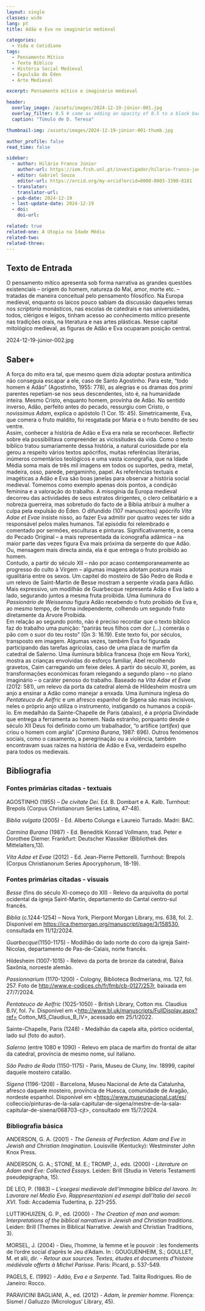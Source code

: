 ```yaml
---
layout: single
classes: wide
lang: pt
title: Adão e Eva no imaginário medieval

categories:
  - Vida e Cotidiano
tags:
  - Pensamento Mítico
  - Texto Bíblico
  - História Social Medieval 
  - Expulsão do Éden
  - Arte Medieval

excerpt: Pensamento mítico e imaginário medieval

header:
  overlay_image: /assets/images/2024-12-19-júnior-001.jpg
  overlay_filter: 0.5 # same as adding an opacity of 0.5 to a black background
  caption: "Túmulo de D. Teresa"

thumbnail-img: /assets/images/2024-12-19-júnior-001-thumb.jpg

author_profile: false
read_time: false

sidebar:
  - author: Hilário Franco Júnior
    author-url: https://iem.fcsh.unl.pt/investigador/hilario-franco-junior/
  - editor: Gabriel Souza
    editor-url: https://orcid.org/my-orcid?orcid=0000-0003-3390-8181
  - translator: 
    translator-url:
  - pub-date: 2024-12-19
  - last-update-date: 2024-12-19
  - doi: 
    doi-url:

related: true
related-one: A Utopia na Idade Média
related-two: 
related-three:  
---
```

## Texto de Entrada
O pensamento mítico apresenta sob forma narrativa as grandes questões existenciais – origem do homem, natureza do Mal, amor, morte etc. – tratadas de maneira conceitual pelo pensamento filosófico. Na Europa medieval, enquanto os laicos pouco sabiam da discussão daqueles temas nos *scriptoria* monásticos, nas escolas de catedrais e nas universidades, todos, clérigos e leigos, tinham acesso ao conhecimento mítico presente nas tradições orais, na literatura e nas artes plásticas. Nesse capital mitológico medieval, as figuras de Adão e Eva ocuparam posição central.

2024-12-19-júnior-002.jpg

## Saber+
A força do mito era tal, que mesmo quem dizia adoptar postura antimítica não conseguia escapar a ele, caso de Santo Agostinho. Para este, “todo homem é Adão” (Agostinho, 1955: 778), as alegrias e os dramas dos *primi* parentes repetiam-se nos seus descendentes, isto é, na humanidade inteira. Mesmo Cristo, enquanto homem, provinha de Adão. No sentido inverso, Adão, perfeito antes do pecado, ressurgiu com Cristo, o *novissimus Adam*, explica o apóstolo (1 Cor. 15: 45). Simetricamente, Eva, que comera o fruto maldito, foi resgatada por Maria e o fruto bendito de seu ventre.  
Assim, conhecer a história de Adão e Eva era nela se reconhecer. Reflectir sobre ela possibilitava compreender as vicissitudes da vida. Como o texto bíblico tratou sumariamente dessa história, a natural curiosidade por ela gerou a respeito vários textos apócrifos, muitas referências literárias, inúmeros comentários teológicos e uma vasta iconografia, que na Idade Média soma mais de três mil imagens em todos os suportes, pedra, metal, madeira, osso, parede, pergaminho, papel.
As referências textuais e imagéticas a Adão e Eva são boas janelas para observar a história social medieval. Tomemos como exemplo apenas dois pontos, a condição feminina e a valoração do trabalho. A misoginia da Europa medieval decorreu das actividades de seus estratos dirigentes, o clero celibatário e a nobreza guerreira, mas sobretudo do facto de a Bíblia atribuir à mulher a culpa pela expulsão do Éden. O difundido (107 manuscritos) apócrifo *Vita Adae et Evae* insiste nisso, ao fazer Eva admitir por quatro vezes ter sido a responsável pelos males humanos. Tal episódio foi relembrado e comentado por sermões, esculturas e pinturas. Significativamente, a cena do Pecado Original – a mais representada da iconografia adâmica – na maior parte das vezes figura Eva mais próxima da serpente do que Adão. Ou, mensagem mais directa ainda, ela é que entrega o fruto proibido ao homem.   
Contudo, a partir do século XII – não por acaso contemporaneamente ao progresso do culto à Virgem – algumas imagens adotam postura mais igualitária entre os sexos. Um capitel do mosteiro de São Pedro de Roda e um relevo de Saint-Martin de Besse mostram a serpente virada para Adão. Mais expressivo, um modilhão de Guarbecque representa Adão e Eva lado a lado, segurando juntos a mesma fruta proibida. Uma iluminura do *Passionário de Weissenau* figura Adão recebendo o fruto proibido de Eva e, ao mesmo tempo, de forma independente, colhendo um segundo fruto diretamente da Árvore Proibida.  
Em relação ao segundo ponto, não é preciso recordar que o texto bíblico faz do trabalho uma punição: “parirás teus filhos com dor (…) comerás o pão com o suor do teu rosto” (Gn 3: 16.19). Este texto foi, por séculos, transposto em imagem. Algumas vezes, também Eva foi figurada participando das tarefas agrícolas, caso de uma placa de marfim da catedral de Salerno. Uma iluminura bíblica francesa (hoje em Nova York), mostra as crianças envolvidas do esforço familiar, Abel recolhendo gravetos, Caim carregando um feixe deles. 
A partir do século XI, porém, as transformações económicas foram relegando a segundo plano – no plano imaginário – o caráter penoso do trabalho. Baseado na *Vita Adae et Evae* (2012: 581), um relevo da porta da catedral alemã de Hildesheim mostra um anjo a ensinar a Adão como manejar a enxada. Uma iluminura inglesa do *Pentateuco de Aelfric* e um afresco espanhol de Sigena são mais incisivos, neles o próprio anjo utiliza o instrumento, instigando os humanos a copiá-lo. Em medalhão da Sainte-Chapelle de Paris (abaixo), é a própria Divindade que entrega a ferramenta ao homem. Nada estranho, porquanto desde o século XII Deus foi definido como um trabalhador, “o artífice (*artifex*) que criou o homem com argila” (*Carmina Burana*, 1987: 696).
Outros fenómenos sociais, como o casamento, a peregrinação ou a violência, também encontravam suas raízes na história de Adão e Eva, verdadeiro espelho para todos os medievais. 

## Bibliografia
### Fontes primárias citadas - textuais
AGOSTINHO (1955) – *De civitate Dei*. Ed. B. Dombart e A. Kalb. Turnhout: Brepols (Corpus Christianorum Series Latina, 47-48).  

*Biblia vulgata* (2005) - Ed. Alberto Colunga e Laureio Turrado. Madri: BAC. 

*Carmina Burana* (1987) - Ed. Beneditik Konrad Vollmann, trad. Peter e Dorothee Diemer. Frankfurt: Deutscher Klassiker (Bibliothek des Mittelalters,13). 

*Vita Adae et Evae* (2012) - Ed. Jean-Pierre Pettorelli. Turnhout: Brepols (Corpus Christianorum Series Apocryphorum, 18-19).

### Fontes primárias citadas - visuais
*Besse* (fins do século XI-começo do XII) - Relevo da arquivolta do portal ocidental da igreja Saint-Martin, departamento do Cantal centro-sul francês. 

*Biblia* (c.1244-1254) – Nova York, Pierpont Morgan Library, ms. 638, fol. 2. Disponível em <https://ica.themorgan.org/manuscript/page/3/158530>, consultada em 11/12/2024. 

*Guarbecque*(1150-1175) - Modilhão do lado norte do coro da igreja Saint-Nicolas, departamento de Pas-de-Calais, norte francês. 

Hildesheim (1007-1015) - Relevo da porta de bronze da catedral, Baixa Saxônia, noroeste alemão.

*Passionnarium* (1170-1200) - Cologny, Biblioteca Bodmeriana, ms. 127, fol. 257. Foto de <http://www.e-codices.ch/fr/fmb/cb-0127/257r>, baixada em 27/7/2024.

*Pentateuco de Aelfric* (1025-1050) - British Library, Cotton ms. Claudius B.IV, fol. 7v. Disponível em <http://www.bl.uk/manuscripts/FullDisplay.aspx?ref=            Cotton_MS_Claudius_B_IV>, acessado em 25/1/2022.

Sainte-Chapelle, Paris (1248) - Medalhão da capela alta, pórtico ocidental, lado sul (foto do autor).

*Salerno* (entre 1080 e 1090) - Relevo em placa de marfim do frontal de altar da catedral, província de mesmo nome, sul italiano.

*São Pedro de Roda* (1150-1175) - Paris, Museu de Cluny, Inv. 18999, capitel daquele mosteiro catalão.

*Sigena* (1196-1208) - Barcelona, Museu Nacional de Arte da Catalunha, afresco daquele mosteiro, província de Huesca, comunidade de Aragão, nordeste espanhol. Disponível em <https://www.museunacional.cat/es/ colleccio/pinturas-de-la-sala-capitular-de-sigena/mestre-de-la-sala-capitular-de-sixena/068703-cjt>, consultado em 15/7/2024.

### Bibliografia básica
ANDERSON, G. A. (2001) - *The Genesis of Perfection. Adam and Eve in Jewish and Christian Imagination*. Louisville (Kentucky): Westminster John Knox Press.

ANDERSON, G. A.; STONE, M. E.; TROMP, J., eds. (2000) - *Literature on Adam and Eve: Collected Essays*. Leiden: Brill (Studia in Veteris Testamenti  pseudepigrapha, 15).

DE LEO, P. (1983) – *L’esegesi medievale dell’immagine biblica del lavoro. In: Lavorare nel Medio Evo. Rappresentazioni ed esempi dall’Italia dei secoli XVI*. Todi: Accademia Tudertina, p. 221-255.

LUTTIKHUIZEN, G. P., ed. (2000) - *The Creation of man and woman: Interpretations of the biblical narratives in Jewish and Christian traditions*. Leiden: Brill (Themes in Biblical Narrative. Jewish and Christian Traditions, 3).

MORSEL, J. (2004) - Dieu, l’homme, la femme et le pouvoir : les fondements de l’ordre social d’après le Jeu d’Adam. In : GOUGUENHEIM, S.; GOULLET, M. et alii, dir. - *Retour aux sources. Textes, études et documents d’histoire médiévale offerts à Michel Parisse*. Paris: Picard, p. 537-549. 

PAGELS, E. (1992) - *Adão, Eva e a Serpente*. Tad. Talita Rodrigues. Rio de Janeiro: Rocco.  

PARAVICINI BAGLIANI, A., ed. (2012) - *Adam, le premier homme*. Florença: Sismel / Galluzzo (Micrologus’ Library, 45).

